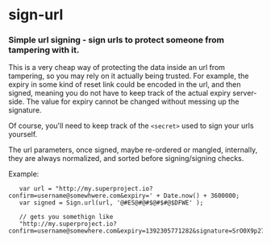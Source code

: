 sign-url
========

### Simple url signing - sign urls to protect someone from tampering with it.

This is a very cheap way of protecting the data inside an url from tampering, so you
may rely on it actually being trusted. For example, the expiry in some kind of reset link
could be encoded in the url, and then signed, meaning you do not have to keep track
of the actual expiry server-side. The value for expiry cannot be changed without messing up
the signature.

Of course, you'll need to keep track of the `<secret>` used to sign your urls yourself.

The url parameters, once signed, maybe re-ordered or mangled, internally, they are always
normalized, and sorted before signing/signing checks.

Example:

```
   var url = "http://my.superproject.io?confirm=username@somewhwere.com&expiry=' + Date.now() + 3600000;
   var signed = Sign.url(url, '@#ES@#@#$@#$#@$DFWE' );

   // gets you somethign like
   "http://my.superproject.io?confirm=username@somewhere.com&expiry=1392305771282&signature=SrO0X9p27LHFIe7xITBOpetZSpM%3D'

```
